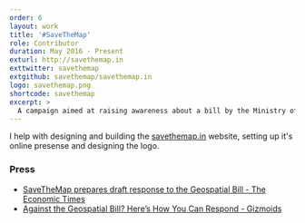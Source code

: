 ```yaml
---
order: 6
layout: work
title: '#SaveTheMap'
role: Contributor
duration: May 2016 - Present
exturl: http://savethemap.in
exttwitter: savethemap
extgithub: savethemap/savethemap.in
logo: savethemap.png
shortcode: savethemap
excerpt: >
  A campaign aimed at raising awareness about a bill by the Ministry of Home Affairs' which saught to curb the use of maps and severely harm technology innovation in India.
---
```

I help with designing and building the [savethemap.in](http://savethemap.in) website, setting up it's online presense and designing the logo.


### Press

* [SaveTheMap prepares draft response to the Geospatial Bill - The Economic Times](http://economictimes.indiatimes.com/news/economy/policy/savethemap-prepares-draft-response-to-the-geospatial-bill/articleshow/52258553.cms)
* [Against the Geospatial Bill? Here’s How You Can Respond - Gizmoids](https://www.gizmoids.com/2016/05/against-the-geospatial-bill-heres-how-you-can-respond/)

